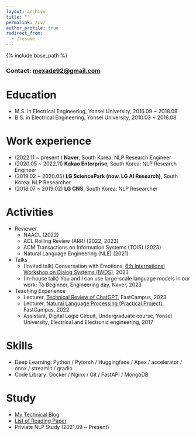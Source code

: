 ```yaml
---
layout: archive
title: ""
permalink: /cv/
author_profile: true
redirect_from:
  - /resume
---
```


{% include base_path %}

### Contact: mexade92@gmail.com

Education
======
* M.S. in Electrical Engineering, Yonsei University, 2016.09 ~ 2018.08
* B.S. in Electrical Engineering, Yonsei University, 2010.03 ~ 2016.08

Work experience
======
* (2022.11 ~ present&nbsp;) **Naver**, South Korea: NLP Research Engineer
* (2020.05 ~ 2022.11) **Kakao Enterprise**, South Korea: NLP Research Engineer
* (2019.02 ~ 2020.05) **LG SciencePark (now. LG AI Research)**, South Korea: NLP Researcher 
* (2018.07 ~ 2019.02) **LG CNS**, South Korea: NLP Researcher
  
Activities
======
* Reviewer  
  - NAACL (2022)
  - ACL Rolling Review (ARR) (2022, 2023)
  - ACM Transactions on Information Systems (TOIS) (2023)
  - Natural Language Engineering (NLE) (2021)
* Talks
  - (Invited talk) Conversation with Emotions, [6th International Workshop on Dialog Systems (IWDS)](https://sigai.or.kr/workshop/bigcomp/2023/iwds/), 2023
  - (In-house talk) You and I can use large-scale language models in our work: To Beginner, Engineering day, Naver, 2023
* Teaching Experience
  - Lecturer, [Technical Review of ChatGPT](https://fastcampus.co.kr/data_online_chatgptrv), FastCampus, 2023
  - Lecturer, [Natural Language Processing (Practical Project)](https://fastcampus.co.kr/data_online_nlppr), FastCampus, 2022
  - Assistant, Digital Logic Circuit, Undergraduate course, Yonsei University, Electrical and Electronic engineering, 2017

Skills
======
* Deep Learning: Python / Pytorch / Huggingface / Apex / accelerator / onnx / streamlit / gradio
* Code Library: Docker / Nginx / Git / FastAPI / MongoDB

Study
======
* [My Technical Blog](https://ai-information.blogspot.com/)
* [List of Reading Paper](https://ai-information.blogspot.com/2022/05/paper-history.html)
* Priviate NLP Study (2021.09 ~ Present)
